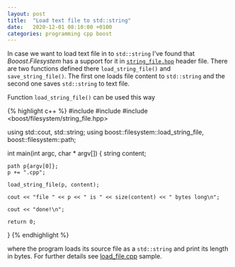 ```yaml
---
layout: post
title:  "Load text file to std::string"
date:   2020-12-01 08:10:00 +0100
categories: programming cpp boost
---
```

In case we want to load text file in to `std::string` I've found that *Booost.Filesystem* has a support for it in [`string_file.hpp`](https://www.boost.org/doc/libs/1_74_0/boost/filesystem/string_file.hpp) header file. There are two functions defined there `load_string_file()` and `save_string_file()`. The first one loads file content to `std::string` and the second one saves `std::string` to text file.

Function `load_string_file()` can be used this way

{% highlight c++ %}
#include <string>
#include <iostream>
#include <boost/filesystem/string_file.hpp>

using std::cout, std::string;
using boost::filesystem::load_string_file, boost::filesystem::path;

int main(int argc, char * argv[])
{
	string content;

	path p{argv[0]};
	p += ".cpp";

	load_string_file(p, content);

	cout << "file " << p << " is " << size(content) << " bytes long\n";

	cout << "done!\n";

	return 0;
}
{% endhighlight %}

where the program loads its source file as a `std::string` and print its length in bytes. For further details see [load_file.cpp](https://github.com/sansajn/test/blob/master/boost/filesystem/load_file.cpp) sample.

